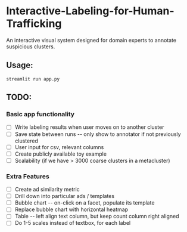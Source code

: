 # Interactive-Labeling-for-Human-Trafficking
An interactive visual system designed for domain experts to annotate suspicious clusters.

## Usage:
```
streamlit run app.py
```

## TODO:

### Basic app functionality
- [ ] Write labeling results when user moves on to another cluster
- [ ] Save state between runs -- only show to annotator if not previously clustered
- [ ] User input for csv, relevant columns
- [ ] Create publicly available toy example
- [ ] Scalability (if we have > 3000 coarse clusters in a metacluster)

### Extra Features
- [ ] Create ad similarity metric
- [ ] Drill down into particular ads / templates
- [ ] Bubble chart -- on-click on a facet, populate its template
- [ ] Replace bubble chart with horizontal heatmap
- [ ] Table -- left align text column, but keep count column right aligned
- [ ] Do 1-5 scales instead of textbox, for each label
